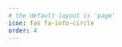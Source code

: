 ```yaml
---
# the default layout is 'page'
icon: fas fa-info-circle
order: 4
---
```

<script async src="//busuanzi.ibruce.info/busuanzi/2.3/busuanzi.pure.mini.js"></script>
